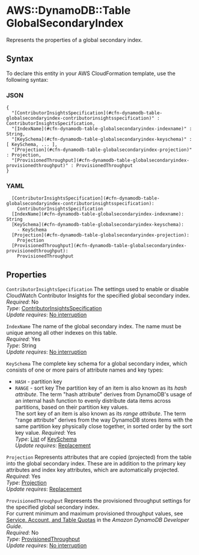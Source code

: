 # AWS::DynamoDB::Table GlobalSecondaryIndex<a name="aws-properties-dynamodb-table-globalsecondaryindex"></a>

Represents the properties of a global secondary index\.

## Syntax<a name="aws-properties-dynamodb-table-globalsecondaryindex-syntax"></a>

To declare this entity in your AWS CloudFormation template, use the following syntax:

### JSON<a name="aws-properties-dynamodb-table-globalsecondaryindex-syntax.json"></a>

```
{
  "[ContributorInsightsSpecification](#cfn-dynamodb-table-globalsecondaryindex-contributorinsightsspecification)" : ContributorInsightsSpecification,
  "[IndexName](#cfn-dynamodb-table-globalsecondaryindex-indexname)" : String,
  "[KeySchema](#cfn-dynamodb-table-globalsecondaryindex-keyschema)" : [ KeySchema, ... ],
  "[Projection](#cfn-dynamodb-table-globalsecondaryindex-projection)" : Projection,
  "[ProvisionedThroughput](#cfn-dynamodb-table-globalsecondaryindex-provisionedthroughput)" : ProvisionedThroughput
}
```

### YAML<a name="aws-properties-dynamodb-table-globalsecondaryindex-syntax.yaml"></a>

```
  [ContributorInsightsSpecification](#cfn-dynamodb-table-globalsecondaryindex-contributorinsightsspecification): 
    ContributorInsightsSpecification
  [IndexName](#cfn-dynamodb-table-globalsecondaryindex-indexname): String
  [KeySchema](#cfn-dynamodb-table-globalsecondaryindex-keyschema): 
    - KeySchema
  [Projection](#cfn-dynamodb-table-globalsecondaryindex-projection): 
    Projection
  [ProvisionedThroughput](#cfn-dynamodb-table-globalsecondaryindex-provisionedthroughput): 
    ProvisionedThroughput
```

## Properties<a name="aws-properties-dynamodb-table-globalsecondaryindex-properties"></a>

`ContributorInsightsSpecification`  <a name="cfn-dynamodb-table-globalsecondaryindex-contributorinsightsspecification"></a>
The settings used to enable or disable CloudWatch Contributor Insights for the specified global secondary index\.  
*Required*: No  
*Type*: [ContributorInsightsSpecification](aws-properties-dynamodb-table-contributorinsightsspecification.md)  
*Update requires*: [No interruption](https://docs.aws.amazon.com/AWSCloudFormation/latest/UserGuide/using-cfn-updating-stacks-update-behaviors.html#update-no-interrupt)

`IndexName`  <a name="cfn-dynamodb-table-globalsecondaryindex-indexname"></a>
The name of the global secondary index\. The name must be unique among all other indexes on this table\.  
*Required*: Yes  
*Type*: String  
*Update requires*: [No interruption](https://docs.aws.amazon.com/AWSCloudFormation/latest/UserGuide/using-cfn-updating-stacks-update-behaviors.html#update-no-interrupt)

`KeySchema`  <a name="cfn-dynamodb-table-globalsecondaryindex-keyschema"></a>
The complete key schema for a global secondary index, which consists of one or more pairs of attribute names and key types:  
+  `HASH` \- partition key
+  `RANGE` \- sort key
The partition key of an item is also known as its *hash attribute*\. The term "hash attribute" derives from DynamoDB's usage of an internal hash function to evenly distribute data items across partitions, based on their partition key values\.  
The sort key of an item is also known as its *range attribute*\. The term "range attribute" derives from the way DynamoDB stores items with the same partition key physically close together, in sorted order by the sort key value\.
*Required*: Yes  
*Type*: [List](aws-properties-dynamodb-table-keyschema.md) of [KeySchema](aws-properties-dynamodb-table-keyschema.md)  
*Update requires*: [Replacement](https://docs.aws.amazon.com/AWSCloudFormation/latest/UserGuide/using-cfn-updating-stacks-update-behaviors.html#update-replacement)

`Projection`  <a name="cfn-dynamodb-table-globalsecondaryindex-projection"></a>
Represents attributes that are copied \(projected\) from the table into the global secondary index\. These are in addition to the primary key attributes and index key attributes, which are automatically projected\.   
*Required*: Yes  
*Type*: [Projection](aws-properties-dynamodb-table-projection.md)  
*Update requires*: [Replacement](https://docs.aws.amazon.com/AWSCloudFormation/latest/UserGuide/using-cfn-updating-stacks-update-behaviors.html#update-replacement)

`ProvisionedThroughput`  <a name="cfn-dynamodb-table-globalsecondaryindex-provisionedthroughput"></a>
Represents the provisioned throughput settings for the specified global secondary index\.  
For current minimum and maximum provisioned throughput values, see [Service, Account, and Table Quotas](https://docs.aws.amazon.com/amazondynamodb/latest/developerguide/Limits.html) in the *Amazon DynamoDB Developer Guide*\.  
*Required*: No  
*Type*: [ProvisionedThroughput](aws-properties-dynamodb-table-provisionedthroughput.md)  
*Update requires*: [No interruption](https://docs.aws.amazon.com/AWSCloudFormation/latest/UserGuide/using-cfn-updating-stacks-update-behaviors.html#update-no-interrupt)